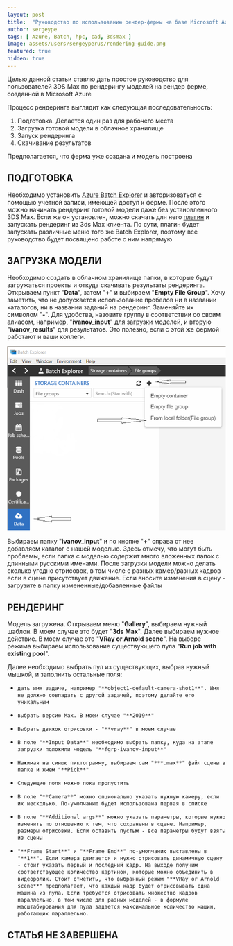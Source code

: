 ```yaml
---
layout: post
title:  "Руководство по использованию рендер-фермы на базе Microsoft Azure"
author: sergeype
tags: [ Azure, Batch, hpc, cad, 3dsmax ]
image: assets/users/sergeyperus/rendering-guide.png
featured: true
hidden: true
---
```


Целью данной статьи ставлю дать простое руководство для пользователей 3DS Max по рендерингу моделей на рендер ферме, созданной в Microsoft Azure

Процесс рендеринга выглядит как следующая последовательность:

1) Подготовка. Делается один раз для рабочего места  
2) Загрузка готовой модели в облачное хранилище  
3) Запуск рендеринга  
4) Скачивание результатов

Предполагается, что ферма уже создана и модель построена

## ПОДГОТОВКА

Необходимо установить [Azure Batch Explorer](https://azure.github.io/BatchExplorer/) и авторизоваться с помощью учетной записи, имеющей доступ к ферме. 
После этого можно начинать рендеринг готовой модели даже без установленного 3DS Max. Если же он установлен, можно скачать для него [плагин](https://github.com/Azure/azure-batch-rendering/tree/master/plugins/3ds-max/) и запускать рендеринг из 3ds Max клиента. По сути, плагин будет запускать различные меню того же Batch Explorer, поэтому все руководство будет посвящено работе с ним напрямую

## ЗАГРУЗКА МОДЕЛИ

Необходимо создать в облачном хранилище папки, в которые будут загружаться проекты и откуда скачивать результаты рендеринга. 
Открываем пункт "**Data**", затем "**+**" и выбираем "**Empty File Group**". Хочу заметить, что не допускается использование пробелов ни в названии каталогов, ни в названии заданий на рендеринг. Заменяйте их символом "**-**". Для удобства, назовите группу в соответствии со своим алиасом, например, "**ivanov_input**" для загрузки моделей, и вторую "**ivanov_results**" для результатов. Это полезно, если с этой же фермой работают и ваши коллеги.


![Image](/assets/users/sergeyperus/new-filegroup.png)

Выбираем папку "**ivanov_input**" и по кнопке "**+**" справа от нее добавляем каталог с нашей моделью. Здесь отмечу, что могут быть проблемы, если папка с моделью содержит много вложенных папок с длинными русскими именами. После загрузки модели можно делать сколько угодно отрисовок, в том числе с разных камер/разных кадров если в сцене присутствует движение. Если вносите изменения в сцену - загрузите в папку измененные/добавленные файлы 

## РЕНДЕРИНГ

Модель загружена. Открываем меню "**Gallery**", выбираем нужный шаблон. В моем случае это будет "**3ds Max**". Далее выбираем нужное действие. В моем случае это "**VRay or Arnold scene**". На выборе режима выбираем использование существующего пула "**Run job with existing pool**".

Далее необходимо выбрать пул из существующих, выбрав нужный мышкой, и заполнить остальные поля:
*     дать имя задаче, например "**object1-default-camera-shot1**". Имя не должно совпадать с другой задачей, поэтому делайте его уникальным  
*     выбрать версию Max. В моем случае "**2019**"  
*     Выбрать движок отрисовки - "**vray**" в моем случае  
*     В поле "**Input Data**" необходимо выбрать папку, куда на этапе загрузки положили модель "**fgrp-ivanov-input**"  
*     Нажимая на синюю пиктограмму, выбираем сам "***.max**" файл сцены в папке и жмем "**Pick**"  
*     Следующие поля можно пока пропустить  
*     В поле "**Camera**" можно опционально указать нужную камеру, если их несколько. По-умолчанию будет использована первая в списке  
*     В поле "**Additional args**" можно указать параметры, которые нужно изменить по отношению к тем, что сохранены в сцене. Например, размеры отрисовки. Если оставить пустым - все параметры будут взяты из сцены  
*     "**Frame Start**" и "**Frame End**" по-умолчанию выставлены в "**1**". Если камера двигается и нужно отрисовать динамичную сцену - стоит указать первый и последний кадр. На выходе получим соответствующее количество картинок, которые можно объединить в видеоролик. Стоит отметить, что выбранный режим "**VRay or Arnold scene**" предполагает, что каждый кадр будет отрисовывать одна машина из пула. Если требуется отрисовать множество кадров параллельно, в том числе для разных моделей - в формуле масштабирования для пула задается максимальное количество машин, работающих параллельно.  

## СТАТЬЯ НЕ ЗАВЕРШЕНА